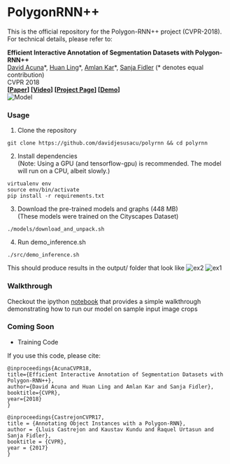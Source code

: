 # PolygonRNN++

This is the official repository for the Polygon-RNN++ project (CVPR-2018). For technical details, please refer to:  

**Efficient Interactive Annotation of Segmentation Datasets with Polygon-RNN++**  
[David Acuna](http://www.cs.toronto.edu/~davidj/)\*, [Huan Ling](http:///www.cs.toronto.edu/~linghuan/)\*, [Amlan Kar](http://www.cs.toronto.edu/~amlan/)\*, [Sanja Fidler](http://www.cs.toronto.edu/~fidler/) (\* denotes equal contribution)   
CVPR 2018  
**[[Paper](https://arxiv.org/abs/1803.09693)] [[Video](https://www.youtube.com/watch?v=evGqMnL4P3E)] [[Project Page](http://www.cs.toronto.edu/polyrnn/)] [[Demo](https://goo.gl/forms/aWEHgFTyWfeA5oUt1)]**  
![Model](readme/model.png)

### Usage
   1. Clone the repository 
   ```
   git clone https://github.com/davidjesusacu/polyrnn && cd polyrnn
   ```
   2. Install dependencies   
   (Note: Using a GPU (and tensorflow-gpu) is recommended. The model will run on a CPU, albeit slowly.)
   ```
   virtualenv env
   source env/bin/activate
   pip install -r requirements.txt
   ```
   3. Download the pre-trained models and graphs (448 MB)  
   (These models were trained on the Cityscapes Dataset)
   ``` 
   ./models/download_and_unpack.sh 
   ```
   4. Run demo\_inference.sh
   ```
   ./src/demo_inference.sh 
   ```
   This should produce results in the output/ folder that look like
   ![ex2](readme/frankfurt_000000_000294_42.png)
   ![ex1](readme/medical_00_5_20.png) 

### Walkthrough
   Checkout the ipython [notebook](src/demo_polyrnn.ipynb) that provides a simple walkthrough demonstrating how
   to run our model on sample input image crops

### Coming Soon
   * Training Code


If you use this code, please cite:

    @inproceedings{AcunaCVPR18,
    title={Efficient Interactive Annotation of Segmentation Datasets with Polygon-RNN++},
    author={David Acuna and Huan Ling and Amlan Kar and Sanja Fidler},
    booktitle={CVPR},
    year={2018}
    }

    @inproceedings{CastrejonCVPR17,
    title = {Annotating Object Instances with a Polygon-RNN},
    author = {Lluis Castrejon and Kaustav Kundu and Raquel Urtasun and Sanja Fidler},
    booktitle = {CVPR},
    year = {2017}
    }
